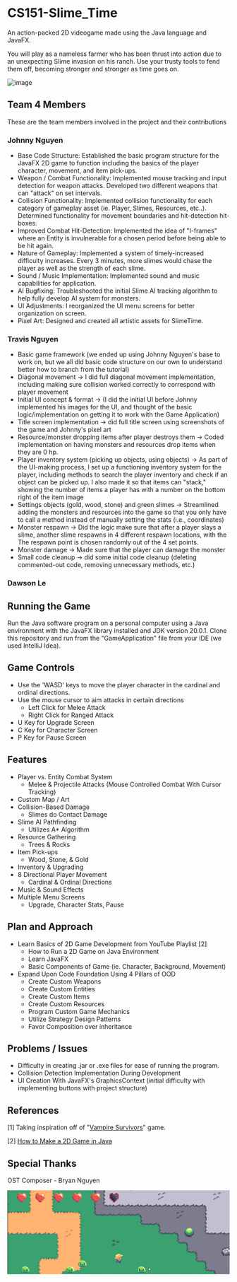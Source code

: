 # CS151-Slime_Time
An action-packed 2D videogame made using the Java language and JavaFX.

You will play as a nameless farmer who has been thrust into action due to an unexpecting Slime invasion on his ranch. Use your trusty tools to fend them off, becoming stronger and stronger as time goes on.

![image](https://github.com/JQBNguyen/CS151-Slime_Time/assets/120300677/4731a70c-1f1b-4a73-9420-e0ad490b7310)

## Team 4 Members
These are the team members involved in the project and their contributions
### Johnny Nguyen
- Base Code Structure: Established the basic program structure for the JavaFX 2D game to function including the basics of the player character, movement, and item pick-ups.
- Weapon / Combat Functionality: Implemented mouse tracking and input detection for weapon attacks. Developed two different weapons that can "attack" on set intervals.
- Collision Functionality: Implemented collision functionality for each category of gameplay asset (ie. Player, Slimes, Resources, etc..). Determined functionality for movement boundaries and hit-detection hit-boxes.
- Improved Combat Hit-Detection: Implemented the idea of "I-frames" where an Entity is invulnerable for a chosen period before being able to be hit again.
- Nature of Gameplay: Implemented a system of timely-increased difficulty increases. Every 3 minutes, more slimes would chase the player as well as the strength of each slime.
- Sound / Music Implementation: Implemented sound and music capabilities for application.
- AI Bugfixing: Troubleshooted the initial Slime AI tracking algorithm to help fully develop AI system for monsters.
- UI Adjustments: I reorganized the UI menu screens for better organization on screen.
- Pixel Art: Designed and created all artistic assets for SlimeTime.
### Travis Nguyen
- Basic game framework (we ended up using Johnny Nguyen's base to work on, but we all did basic code structure on our own to understand better how to branch from the tutorial)
- Diagonal movement -> I did full diagonal movement implementation, including making sure collision worked correctly to correspond with player movement
- Initial UI concept & format -> (I did the initial UI before Johnny implemented his images for the UI, and thought of the basic logic/implementation on getting it to work with the Game Application)
- Title screen implementation -> did full title screen using screenshots of the game and Johnny's pixel art
- Resource/monster dropping items after player destroys them -> Coded implementation on having monsters and resources drop items when they are 0 hp.
- Player inventory system (picking up objects, using objects) -> As part of the UI-making process, I set up a functioning inventory system for the player,
including methods to search the player inventory and check if an object can be picked up. I also made it so that items can "stack," showing the number of items a player has
with a number on the bottom right of the item image
- Settings objects (gold, wood, stone) and green slimes -> Streamlined adding the monsters and resources into the game so that you only have to call a method instead of manually setting the stats
(i.e., coordinates)
- Monster respawn -> Did the logic make sure that after a player slays a slime, another slime respawns in 4 different respawn locations, with the
The respawn point is chosen randomly out of the 4 set points.
- Monster damage -> Made sure that the player can damage the monster
- Small code cleanup -> did some initial code cleanup (deleting commented-out code, removing unnecessary methods, etc.)
### Dawson Le

## Running the Game
Run the Java software program on a personal computer using a Java environment with the JavaFX library installed and JDK version 20.0.1.
Clone this repository and run from the "GameApplication" file from your IDE (we used IntelliJ Idea).

## Game Controls
- Use the 'WASD' keys to move the player character in the cardinal and ordinal directions.
- Use the mouse cursor to aim attacks in certain directions
  - Left Click for Melee Attack
  - Right Click for Ranged Attack
- U Key for Upgrade Screen
- C Key for Character Screen
- P Key for Pause Screen

## Features
- Player vs. Entity Combat System
  - Melee & Projectile Attacks (Mouse Controlled Combat With Cursor Tracking)
- Custom Map / Art
- Collision-Based Damage
  - Slimes do Contact Damage
- Slime AI Pathfinding
  - Utilizes A* Algorithm
- Resource Gathering
  - Trees & Rocks
- Item Pick-ups
  - Wood, Stone, & Gold
- Inventory & Upgrading
- 8 Directional Player Movement
  - Cardinal & Ordinal Directions
- Music & Sound Effects
- Multiple Menu Screens
  - Upgrade, Character Stats, Pause
 
## Plan and Approach
- Learn Basics of 2D Game Development from YouTube Playlist [2]
  - How to Run a 2D Game on Java Environment
  - Learn JavaFX
  - Basic Components of Game (ie. Character, Background, Movement)
- Expand Upon Code Foundation Using 4 Pillars of OOD
  - Create Custom Weapons
  - Create Custom Entities
  - Create Custom Items
  - Create Custom Resources
  - Program Custom Game Mechanics
  - Utilize Strategy Design Patterns
  - Favor Composition over inheritance 

## Problems / Issues
- Difficulty in creating .jar or .exe files for ease of running the program.
- Collision Detection Implementation During Development
- UI Creation With JavaFX's GraphicsContext (initial difficulty with implementing buttons with project structure)

## References
[1] Taking inspiration off of "[Vampire Survivors](https://store.steampowered.com/app/1794680/Vampire_Survivors/)" game. 

[2] [How to Make a 2D Game in Java](https://www.youtube.com/playlist?list=PL_QPQmz5C6WUF-pOQDsbsKbaBZqXj4qSq)

## Special Thanks
OST Composer - Bryan Nguyen

![](https://github.com/JQBNguyen/CS151-Slime_Time/blob/main/slimetimegif.gif)
  
